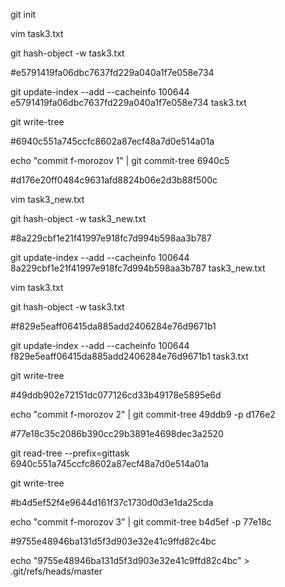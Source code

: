 git init

vim task3.txt

git hash-object -w task3.txt

#e5791419fa06dbc7637fd229a040a1f7e058e734

git update-index --add --cacheinfo 100644 e5791419fa06dbc7637fd229a040a1f7e058e734 task3.txt

git write-tree

#6940c551a745ccfc8602a87ecf48a7d0e514a01a

echo "commit f-morozov 1" | git commit-tree 6940c5

#d176e20ff0484c9631afd8824b06e2d3b88f500c

vim task3_new.txt

git hash-object -w task3_new.txt

#8a229cbf1e21f41997e918fc7d994b598aa3b787

git update-index --add --cacheinfo 100644 8a229cbf1e21f41997e918fc7d994b598aa3b787 task3_new.txt

vim task3.txt

git hash-object -w task3.txt

#f829e5eaff06415da885add2406284e76d9671b1

git update-index --add --cacheinfo 100644 f829e5eaff06415da885add2406284e76d9671b1 task3.txt

git write-tree

#49ddb902e72151dc077126cd33b49178e5895e6d

echo "commit f-morozov 2" | git commit-tree 49ddb9 -p d176e2

#77e18c35c2086b390cc29b3891e4698dec3a2520

git read-tree --prefix=gittask 6940c551a745ccfc8602a87ecf48a7d0e514a01a

git write-tree

#b4d5ef52f4e9644d161f37c1730d0d3e1da25cda

echo "commit f-morozov 3" | git commit-tree b4d5ef -p 77e18c

#9755e48946ba131d5f3d903e32e41c9ffd82c4bc

echo "9755e48946ba131d5f3d903e32e41c9ffd82c4bc" > .git/refs/heads/master